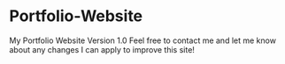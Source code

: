 # Portfolio-Website
My Portfolio Website Version 1.0
Feel free to contact me and let me know about any changes I can apply to improve this site! 
